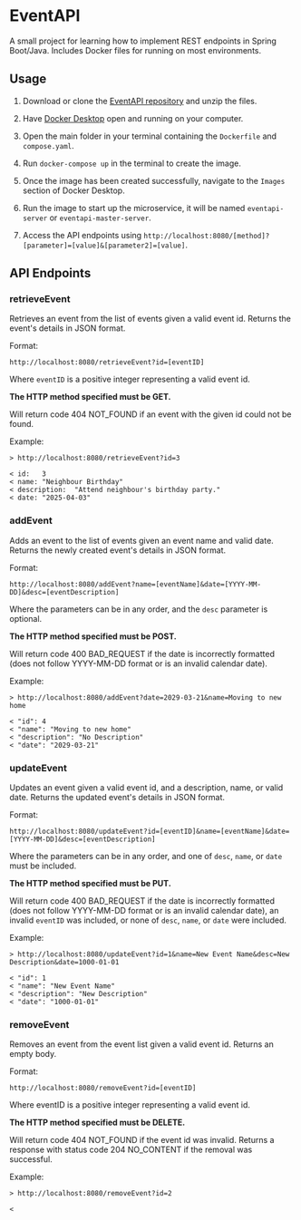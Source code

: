 # EventAPI

A small project for learning how to implement REST endpoints in Spring Boot/Java. Includes Docker files for running on most environments.

## Usage

1. Download or clone the [EventAPI repository](https://github.com/ColorfulMulberry/EventAPI/archive/refs/heads/master.zip) and unzip the files.

2. Have [Docker Desktop](https://www.docker.com/get-started/) open and running on your computer.

3. Open the main folder in your terminal containing the `Dockerfile` and `compose.yaml`.

4. Run `docker-compose up` in the terminal to create the image.

5. Once the image has been created successfully, navigate to the `Images` section of Docker Desktop.

6. Run the image to start up the microservice, it will be named `eventapi-server` or `eventapi-master-server`.

7. Access the API endpoints using `http://localhost:8080/[method]?[parameter]=[value]&[parameter2]=[value]`.

## API Endpoints

### retrieveEvent

Retrieves an event from the list of events given a valid event id. Returns the event's details in JSON format.

Format:

`http://localhost:8080/retrieveEvent?id=[eventID]`

Where `eventID` is a positive integer representing a valid event id.

**The HTTP method specified must be GET.**

Will return code 404 NOT_FOUND if an event with the given id could not be found.

Example:

```
> http://localhost:8080/retrieveEvent?id=3

< id:	3
< name:	"Neighbour Birthday"
< description:	"Attend neighbour's birthday party."
< date:	"2025-04-03"
```

### addEvent

Adds an event to the list of events given an event name and valid date. Returns the newly created event's details in JSON format.

Format:

`http://localhost:8080/addEvent?name=[eventName]&date=[YYYY-MM-DD]&desc=[eventDescription]`

Where the parameters can be in any order, and the `desc` parameter is optional.

**The HTTP method specified must be POST.**

Will return code 400 BAD_REQUEST if the date is incorrectly formatted (does not follow YYYY-MM-DD format or is an invalid calendar date).

Example:

```
> http://localhost:8080/addEvent?date=2029-03-21&name=Moving to new home

< "id": 4
< "name": "Moving to new home"
< "description": "No Description"
< "date": "2029-03-21"
```

### updateEvent

Updates an event given a valid event id, and a description, name, or valid date. Returns the updated event's details in JSON format.

Format:

`http://localhost:8080/updateEvent?id=[eventID]&name=[eventName]&date=[YYYY-MM-DD]&desc=[eventDescription]`

Where the parameters can be in any order, and one of `desc`, `name`, or `date` must be included.

**The HTTP method specified must be PUT.**

Will return code 400 BAD_REQUEST if the date is incorrectly formatted (does not follow YYYY-MM-DD format or is an invalid calendar date), an invalid `eventID` was included, or none of `desc`, `name`, or `date` were included.

Example:

```
> http://localhost:8080/updateEvent?id=1&name=New Event Name&desc=New Description&date=1000-01-01

< "id": 1
< "name": "New Event Name"
< "description": "New Description"
< "date": "1000-01-01"
```

### removeEvent

Removes an event from the event list given a valid event id. Returns an empty body.

Format:

`http://localhost:8080/removeEvent?id=[eventID]`

Where eventID is a positive integer representing a valid event id.

**The HTTP method specified must be DELETE.**

Will return code 404 NOT_FOUND if the event id was invalid. Returns a response with status code 204 NO_CONTENT if the removal was successful.

Example:

```
> http://localhost:8080/removeEvent?id=2

< 
```

